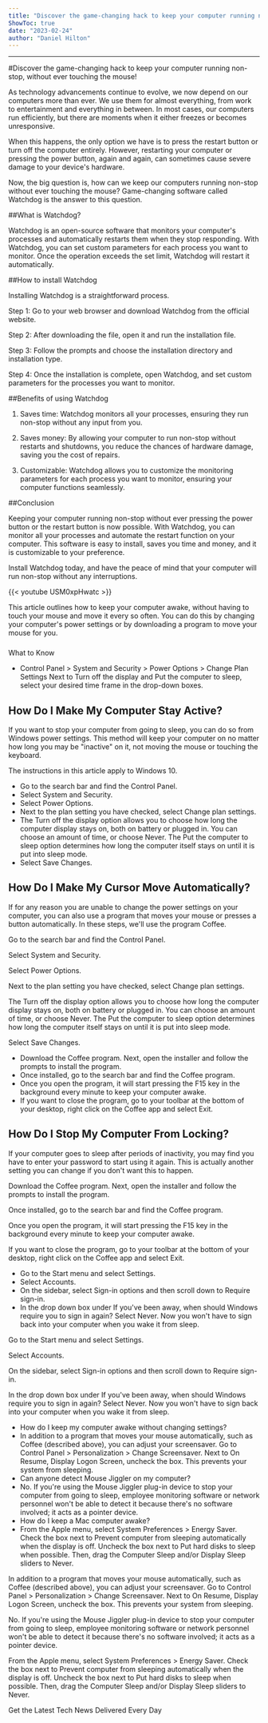 ```yaml
---
title: "Discover the game-changing hack to keep your computer running non-stop, without ever touching the mouse!"
ShowToc: true 
date: "2023-02-24"
author: "Daniel Hilton"
---
```

*****
#Discover the game-changing hack to keep your computer running non-stop, without ever touching the mouse!

As technology advancements continue to evolve, we now depend on our computers more than ever. We use them for almost everything, from work to entertainment and everything in between. In most cases, our computers run efficiently, but there are moments when it either freezes or becomes unresponsive.

When this happens, the only option we have is to press the restart button or turn off the computer entirely. However, restarting your computer or pressing the power button, again and again, can sometimes cause severe damage to your device's hardware.

Now, the big question is, how can we keep our computers running non-stop without ever touching the mouse? Game-changing software called Watchdog is the answer to this question.

##What is Watchdog?

Watchdog is an open-source software that monitors your computer's processes and automatically restarts them when they stop responding. With Watchdog, you can set custom parameters for each process you want to monitor. Once the operation exceeds the set limit, Watchdog will restart it automatically.

##How to install Watchdog

Installing Watchdog is a straightforward process.

Step 1: Go to your web browser and download Watchdog from the official website.

Step 2: After downloading the file, open it and run the installation file.

Step 3: Follow the prompts and choose the installation directory and installation type.

Step 4: Once the installation is complete, open Watchdog, and set custom parameters for the processes you want to monitor.

##Benefits of using Watchdog

1. Saves time: Watchdog monitors all your processes, ensuring they run non-stop without any input from you.

2. Saves money: By allowing your computer to run non-stop without restarts and shutdowns, you reduce the chances of hardware damage, saving you the cost of repairs.

3. Customizable: Watchdog allows you to customize the monitoring parameters for each process you want to monitor, ensuring your computer functions seamlessly.

##Conclusion

Keeping your computer running non-stop without ever pressing the power button or the restart button is now possible. With Watchdog, you can monitor all your processes and automate the restart function on your computer. This software is easy to install, saves you time and money, and it is customizable to your preference.

Install Watchdog today, and have the peace of mind that your computer will run non-stop without any interruptions.

{{< youtube USM0xpHwatc >}} 




This article outlines how to keep your computer awake, without having to touch your mouse and move it every so often. You can do this by changing your computer's power settings or by downloading a program to move your mouse for you.

 
### 
What to Know
 
- Control Panel > System and Security > Power Options > Change Plan Settings Next to Turn off the display and Put the computer to sleep, select your desired time frame in the drop-down boxes.

 
##   How Do I Make My Computer Stay Active?  
 

If you want to stop your computer from going to sleep, you can do so from Windows power settings. This method will keep your computer on no matter how long you may be "inactive" on it, not moving the mouse or touching the keyboard.

 
The instructions in this article apply to Windows 10.
 
- Go to the search bar and find the Control Panel.
 - Select System and Security.
 - Select Power Options.
 - Next to the plan setting you have checked, select Change plan settings.
 - The Turn off the display option allows you to choose how long the computer display stays on, both on battery or plugged in. You can choose an amount of time, or choose Never. The Put the computer to sleep option determines how long the computer itself stays on until it is put into sleep mode.
 - Select Save Changes.

 
##   How Do I Make My Cursor Move Automatically?  
 

If for any reason you are unable to change the power settings on your computer, you can also use a program that moves your mouse or presses a button automatically. In these steps, we'll use the program Coffee.

 

Go to the search bar and find the Control Panel.

 

Select System and Security.

 

Select Power Options.

 

Next to the plan setting you have checked, select Change plan settings.

 

The Turn off the display option allows you to choose how long the computer display stays on, both on battery or plugged in. You can choose an amount of time, or choose Never. The Put the computer to sleep option determines how long the computer itself stays on until it is put into sleep mode.

 

Select Save Changes.

 
- Download the Coffee program. Next, open the installer and follow the prompts to install the program.
 - Once installed, go to the search bar and find the Coffee program.
 - Once you open the program, it will start pressing the F15 key in the background every minute to keep your computer awake.
 - If you want to close the program, go to your toolbar at the bottom of your desktop, right click on the Coffee app and select Exit.

 
##   How Do I Stop My Computer From Locking?  
 

If your computer goes to sleep after periods of inactivity, you may find you have to enter your password to start using it again. This is actually another setting you can change if you don't want this to happen.

 

Download the Coffee program. Next, open the installer and follow the prompts to install the program.

 

Once installed, go to the search bar and find the Coffee program.

 

Once you open the program, it will start pressing the F15 key in the background every minute to keep your computer awake.

 

If you want to close the program, go to your toolbar at the bottom of your desktop, right click on the Coffee app and select Exit.

 
- Go to the Start menu and select Settings.
 - Select Accounts.
 - On the sidebar, select Sign-in options and then scroll down to Require sign-in.
 - In the drop down box under If you've been away, when should Windows require you to sign in again? Select Never. Now you won't have to sign back into your computer when you wake it from sleep.

 

Go to the Start menu and select Settings.

 

Select Accounts.

 

On the sidebar, select Sign-in options and then scroll down to Require sign-in.

 

In the drop down box under If you've been away, when should Windows require you to sign in again? Select Never. Now you won't have to sign back into your computer when you wake it from sleep.

 
- How do I keep my computer awake without changing settings?
 - In addition to a program that moves your mouse automatically, such as Coffee (described above), you can adjust your screensaver. Go to Control Panel > Personalization > Change Screensaver. Next to On Resume, Display Logon Screen, uncheck the box. This prevents your system from sleeping.
 - Can anyone detect Mouse Jiggler on my computer?
 - No. If you're using the Mouse Jiggler plug-in device to stop your computer from going to sleep, employee monitoring software or network personnel won't be able to detect it because there's no software involved; it acts as a pointer device.
 - How do I keep a Mac computer awake?
 - From the Apple menu, select System Preferences > Energy Saver. Check the box next to Prevent computer from sleeping automatically when the display is off. Uncheck the box next to Put hard disks to sleep when possible. Then, drag the Computer Sleep and/or Display Sleep sliders to Never.

 
In addition to a program that moves your mouse automatically, such as Coffee (described above), you can adjust your screensaver. Go to Control Panel > Personalization > Change Screensaver. Next to On Resume, Display Logon Screen, uncheck the box. This prevents your system from sleeping.
 
No. If you're using the Mouse Jiggler plug-in device to stop your computer from going to sleep, employee monitoring software or network personnel won't be able to detect it because there's no software involved; it acts as a pointer device.
 
From the Apple menu, select System Preferences > Energy Saver. Check the box next to Prevent computer from sleeping automatically when the display is off. Uncheck the box next to Put hard disks to sleep when possible. Then, drag the Computer Sleep and/or Display Sleep sliders to Never.
 

Get the Latest Tech News Delivered Every Day




